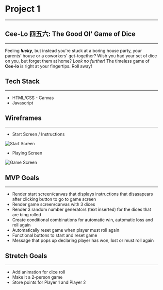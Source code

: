 # Project 1
___
## Cee-Lo 四五六: The Good Ol' Game of Dice
___
Feeling _**lucky**_, but instead you're stuck at a boring house party, your parents' house or a coworkers' get-together? Wish you had your set of dice on you, but forget them at home? *Look no further!* The timeless game of **Cee-lo** is right at your fingertips. Roll away! 


## Tech Stack
___
* HTML/CSS - Canvas
* Javascript

## Wireframes
___
* Start Screen / Instructions 

![Start Screen](./spring_forward/unit1/projects/Wireframe_Draft_StartScreen.jpg)
* Playing Screen

![Game Screen](./spring_forward/unit1/projects/Wireframe_Draft_GameScreen.jpg)

## MVP Goals
___
* Render start screen/canvas that displays instructions that disasapears after clicking button to go to game screen
* Render game screen/canvas with 3 dices
* Render 3 random number generators (text inserted) for the dices that are bing rolled
* Create conditional combinations for automatic win, automatic loss and roll again
* Automatically reset game when player must roll again
* Functional buttons to start and reset game
* Message that pops up declaring player has won, lost or must roll again

## Stretch Goals 
___
* Add animation for dice roll
* Make it a 2-person game
* Store points for Player 1 and Player 2